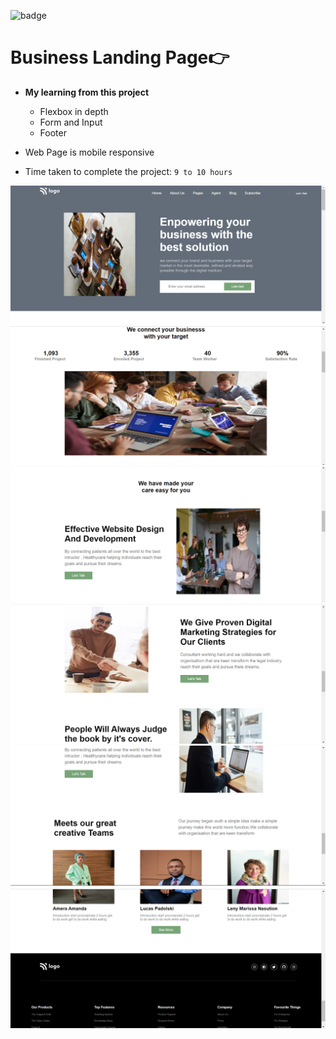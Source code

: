![badge](https://img.shields.io/badge/Live--class-Project-yellowgreen)
# Business Landing Page👉 

- **My learning from this project**

  - Flexbox in depth
  - Form and Input
  - Footer
- Web Page is mobile responsive
- Time taken to complete the project: `9 to 10 hours`


![screensjot-1](./screenshots/Screenshot%20(40).png)
![screenshot-2](./screenshots/Screenshot%20(41).png)
![screenshot-3](./screenshots/Screenshot%20(42).png)
![screenshot-4](./screenshots/Screenshot%20(43).png)
![screenshot-5](./screenshots/Screenshot%20(44).png)
![screenshot-6](./screenshots/Screenshot%20(45).png)
